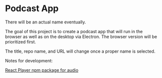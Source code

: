 # Podcast App

There will be an actual name eventually.

The goal of this project is to create a podcast app that will run in the browser as well as on the desktop via Electron. The browser version will be prioritized first.

The title, repo name, and URL will change once a proper name is selected.

Notes for development:

[React Player npm package for audio](https://www.npmjs.com/package/react-player)
